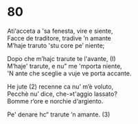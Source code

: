 # 80
  
Ati‘acceta a 'sa fenesta, vire e siente,  
Facce de traditore, tradive ’n amante  
M’haje traruto 'stu core pe’ niente;  
  
Dopo che m’hajc trarute te l'avante, (I)  
M‘haje' trarute, e nu" me 'mporta niente,  
'N ante che sceglie a vuje ve porta accante.  
  
He jute (2) recenne ca nu’ m’è voluto,  
Pecchè nu’ dice, che-»t'aggio lassato?  
Bomme r‘ore e norchie d‘argiento.  
  
Pe' denare hc“ trarute ’n amante. (3)  
  

